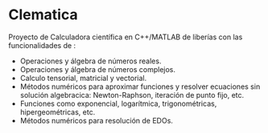 # Clematica
Proyecto de Calculadora científica en C++/MATLAB de liberías con las funcionalidades de :
- Operaciones y álgebra de números reales.
- Operaciones y álgebra de números complejos.
- Calculo tensorial, matricial y vectorial.
- Métodos numéricos para aproximar funciones y resolver ecuaciones sin solución algebracica: Newton-Raphson, iteración de punto fijo, etc.
- Funciones como exponencial, logarítmica, trigonométricas, hipergeométricas, etc.
- Métodos numéricos para resolución de EDOs.
